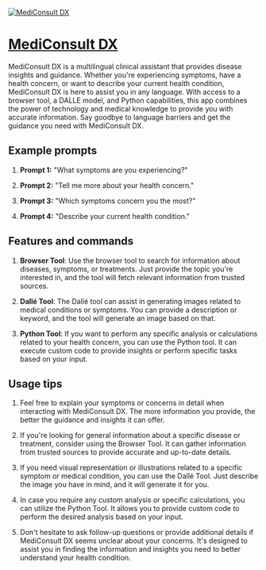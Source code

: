 [![MediConsult DX](https://files.oaiusercontent.com/file-e0eQjwk8ypmYwltDO69dY7XS?se=2123-10-18T15%3A13%3A23Z&sp=r&sv=2021-08-06&sr=b&rscc=max-age%3D31536000%2C%20immutable&rscd=attachment%3B%20filename%3D7341dc33-3afb-4de6-b49d-316913142bae.png&sig=nz7LweoL6phXadGhRIEcKi70YJWpjykVSzjGl9CFOLE%3D)](https://chat.openai.com/g/g-D4SM2Vduk-mediconsult-dx)

# [MediConsult DX](https://chat.openai.com/g/g-D4SM2Vduk-mediconsult-dx)

MediConsult DX is a multilingual clinical assistant that provides disease insights and guidance. Whether you're experiencing symptoms, have a health concern, or want to describe your current health condition, MediConsult DX is here to assist you in any language. With access to a browser tool, a DALLE model, and Python capabilities, this app combines the power of technology and medical knowledge to provide you with accurate information. Say goodbye to language barriers and get the guidance you need with MediConsult DX.

## Example prompts

1. **Prompt 1:** "What symptoms are you experiencing?"

2. **Prompt 2:** "Tell me more about your health concern."

3. **Prompt 3:** "Which symptoms concern you the most?"

4. **Prompt 4:** "Describe your current health condition."

## Features and commands

1. **Browser Tool**: Use the browser tool to search for information about diseases, symptoms, or treatments. Just provide the topic you're interested in, and the tool will fetch relevant information from trusted sources.

2. **Dallé Tool**: The Dallé tool can assist in generating images related to medical conditions or symptoms. You can provide a description or keyword, and the tool will generate an image based on that.

3. **Python Tool**: If you want to perform any specific analysis or calculations related to your health concern, you can use the Python tool. It can execute custom code to provide insights or perform specific tasks based on your input.

## Usage tips

1. Feel free to explain your symptoms or concerns in detail when interacting with MediConsult DX. The more information you provide, the better the guidance and insights it can offer.

2. If you're looking for general information about a specific disease or treatment, consider using the Browser Tool. It can gather information from trusted sources to provide accurate and up-to-date details.

3. If you need visual representation or illustrations related to a specific symptom or medical condition, you can use the Dallé Tool. Just describe the image you have in mind, and it will generate it for you.

4. In case you require any custom analysis or specific calculations, you can utilize the Python Tool. It allows you to provide custom code to perform the desired analysis based on your input.

5. Don't hesitate to ask follow-up questions or provide additional details if MediConsult DX seems unclear about your concerns. It's designed to assist you in finding the information and insights you need to better understand your health condition.